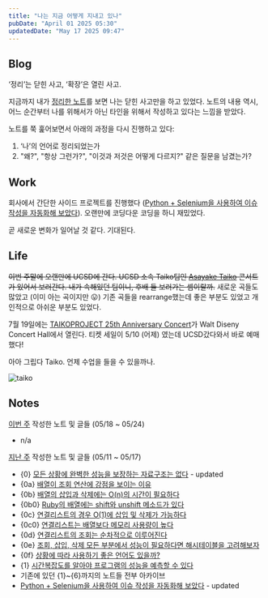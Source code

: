 ```yaml
---
title: "나는 지금 어떻게 지내고 있나"
pubDate: "April 01 2025 05:30"
updatedDate: "May 17 2025 09:47"
---
```


## Blog
‘정리’는 닫힌 사고, ‘확장’은 열린 사고.

지금까지 내가 [정리한 노트](/note)를 보면 나는 닫힌 사고만을 하고 있었다. 노트의 내용 역시, 어느 순간부터 나를 위해서가 아닌 타인을 위해서 작성하고 있다는 느낌을 받았다. 

노트를 쭉 훑어보면서 아래의 과정을 다시 진행하고 있다: 
1. ‘나’의 언어로 정리되었는가
2. "왜?", "항상 그런가?", "이것과 저것은 어떻게 다르지?" 같은 질문을 남겼는가?


## Work
회사에서 간단한 사이드 프로젝트를 진행했다 ([Python + Selenium을 사용하여 이슈 작성을 자동화해 보았다](/writing/13)). 오랜만에 코딩다운 코딩을 하니 재밌었다.

곧 새로운 변화가 일어날 것 같다. 기대된다.


## Life

~~이번 주말에 오랜만에 UCSD에 간다. UCSD 소속 Taiko팀인 [Asayake Taiko](https://asayaketaiko.com/) 콘서트가 있어서 보러간다. 내가 속해있던 팀이니, 후배 들 보러가는 셈이랄까.~~ 새로운 곡들도 많았고 (이미 아는 곡이지만 😛) 기존 곡들을 rearrange했는데 좋은 부분도 있었고 개인적으로 아쉬운 부분도 있었다. 

7월 19일에는 [TAIKOPROJECT 25th Anniversary Concert](https://www.musiccenter.org/tickets-free-events/lease-events/taikoproject-25th-anniversary-concert/)가 Walt Diseny Concert Hall에서 열린다. 티켓 세일이 5/10 (어제) 였는데 UCSD갔다와서 바로 예매했다!

아아 그립다 Taiko. 언제 수업을 들을 수 있을까나.

![taiko](/images/now_taiko.gif)

## Notes

<u>이번 주</u> 작성한 노트 및 글들 (05/18 ~ 05/24)
- n/a

<u>지난 주</u> 작성한 노트 및 글들 (05/11 ~ 05/17)
- {0} [모든 상황에 완벽한 성능을 보장하는 자료구조는 없다](/note/240610164501) - updated
- {0a} [배열이 조회 연산에 강점을 보이는 이유](/note/250511090805)
- {0b} [배열의 삽입과 삭제에는 O(n)의 시간이 필요하다](/note/250512043750)
- {0b0} [Ruby의 배열에는 shift와 unshift 메소드가 있다](/note/250516052830)
- {0c} [연결리스트의 경우 O(1)에 삽입 및 삭제가 가능하다](/note/250513050442)
- {0c0} [연결리스트는 배열보다 메모리 사용량이 높다](/note/250516052830)
- {0d} [연결리스트의 조회는 순차적으로 이루어진다](/note/250513192645)
- {0e} [조회, 삽입, 삭제 모든 부분에서 성능이 필요하다면 해시테이블을 고려해보자](/note/250514212107)
- {0f} [상황에 따라 사용하기 좋은 언어도 있을까?](/note/250515051958)
- {1} [시간복잡도를 알아야 프로그램의 성능을 예측할 수 있다](/note/250515204930)
- 기존에 있던 {1}~{6}까지의 노트들 전부 아카이브
- [Python + Selenium을 사용하여 이슈 작성을 자동화해 보았다](/writing/13) - updated
